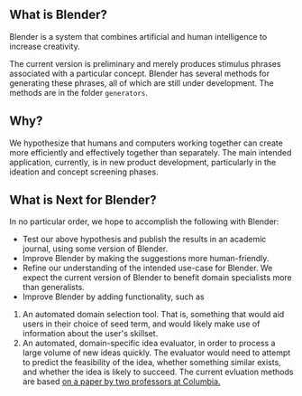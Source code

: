 ## What is Blender? 
Blender is a system that combines artificial and human intelligence to increase creativity.  

The current version is preliminary and merely produces stimulus phrases associated with a particular concept.  Blender has several methods for generating these phrases, all of which are still under development.  The methods are in the folder `generators`. 


## Why? 
We hypothesize that humans and computers working together can create more efficiently and effectively together than separately.  The main intended application, currently, is in new product development, particularly in the ideation and concept screening phases.

## What is Next for Blender? 
In no particular order, we hope to accomplish the following with Blender:

* Test our above hypothesis and publish the results in an academic journal, using some version of Blender.
*  Improve Blender by making the suggestions more human-friendly.  
*  Refine our understanding of the intended use-case for Blender.  We expect the current version of Blender to benefit domain specialists more than generalists.
*  Improve Blender by adding functionality, such as 
  1. An automated domain selection tool.  That is, something that would aid users in their choice of seed term, and would likely make use of information about the user's skillset.
  2. An automated, domain-specific idea evaluator, in order to process a large volume of new ideas quickly.  The evaluator would need to attempt to predict the feasibility of the idea, whether something similar exists, and whether the idea is likely to succeed.  The current evluation methods are based [on a paper by two professors at Columbia.](http://pubsonline.informs.org/doi/pdf/10.1287/mksc.2016.0994)  

